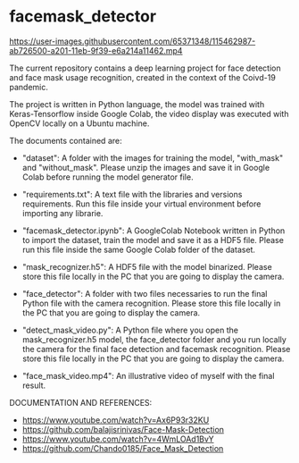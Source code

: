 # facemask_detector

https://user-images.githubusercontent.com/65371348/115462987-ab726500-a201-11eb-9f39-e6a214a11462.mp4




The current repository contains a deep learning project for face detection and face mask usage recognition, created in the context of the Coivd-19 pandemic.


The project is written in Python language, the model was trained with Keras-Tensorflow inside Google Colab, the video display was executed with OpenCV locally on a Ubuntu machine.




The documents contained are:

- "dataset": A folder with the images for training the model, "with_mask" and "without_mask". Please unzip the images and save it in Google Colab before running the model generator file.

- "requirements.txt": A text file with the libraries and versions requirements. Run this file inside your virtual environment before importing any librarie.

- "facemask_detector.ipynb": A GoogleColab Notebook written in Python to import the dataset, train the model and save it as a HDF5 file. Please run this file inside the same Google Colab folder of the dataset.

- "mask_recognizer.h5": A HDF5 file with the model binarized. Please store this file locally in the PC that you are going to display the camera.

- "face_detector": A folder with two files necessaries to run the final Python file with the camera recognition. Please store this file locally in the PC that you are going to display the camera.

- "detect_mask_video.py": A Python file where you open the mask_recognizer.h5 model, the face_detector folder and you run locally the camera for the final face detection and facemask recognition. Please store this file locally in the PC that you are going to display the camera.

- "face_mask_video.mp4": An illustrative video of myself with the final result.





DOCUMENTATION AND REFERENCES:

- https://www.youtube.com/watch?v=Ax6P93r32KU
- https://github.com/balajisrinivas/Face-Mask-Detection
- https://www.youtube.com/watch?v=4WmLOAd1BvY
- https://github.com/Chando0185/Face_Mask_Detection

